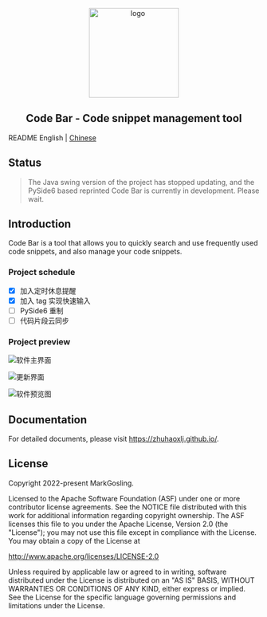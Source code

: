 <p align="center"><img width="180" src="https://markgosling.oss-cn-beijing.aliyuncs.com/img/202301041708841.png" alt="logo"></p>



<h2 align="center">Code Bar - Code snippet management tool</h2> 

README English | [Chinese](https://github.com/zhuhaoxlj/Code-Bar/blob/master/README-CN.md)

## Status

> The Java swing version of the project has stopped updating, and the PySide6 based reprinted Code Bar is currently in development. Please wait.

## Introduction

Code Bar is a tool that allows you to quickly search and use frequently used code snippets, and also manage your code snippets.

### Project schedule

- [x] 加入定时休息提醒
- [x] 加入 tag 实现快速输入
- [ ] PySide6 重制
- [ ] 代码片段云同步

### Project preview



![软件主界面](https://markgosling.oss-cn-beijing.aliyuncs.com/img/202301041718683.png)



![更新界面](https://markgosling.oss-cn-beijing.aliyuncs.com/img/202301041721609.png)



![软件预览图](https://markgosling.oss-cn-beijing.aliyuncs.com/img/202301041722983.png)

## Documentation

For detailed documents, please visit https://zhuhaoxlj.github.io/.

## License

Copyright 2022-present MarkGosling.

Licensed to the Apache Software Foundation (ASF) under one or more contributor license agreements. See the NOTICE file distributed with this work for additional information regarding copyright ownership. The ASF licenses this file to you under the Apache License, Version 2.0 (the "License"); you may not use this file except in compliance with the License. You may obtain a copy of the License at

http://www.apache.org/licenses/LICENSE-2.0

Unless required by applicable law or agreed to in writing, software distributed under the License is distributed on an "AS IS" BASIS, WITHOUT WARRANTIES OR CONDITIONS OF ANY KIND, either express or implied. See the License for the specific language governing permissions and limitations under the License.
